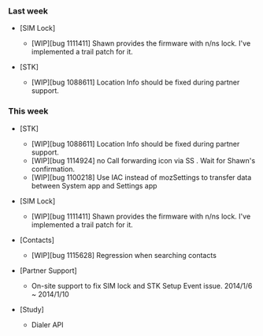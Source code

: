 ### Last week

* [SIM Lock]
  - [WIP][bug 1111411] Shawn provides the firmware with n/ns lock. I've implemented a trail patch for it.

* [STK]
  - [WIP][bug 1088611] Location Info should be fixed during partner support.

### This week

* [STK]
  - [WIP][bug 1088611] Location Info should be fixed during partner support.
  - [WIP][bug 1114924] no Call forwarding icon via SS . Wait for Shawn's confirmation.
  - [WIP][bug 1100218] Use IAC instead of mozSettings to transfer data between System app and Settings app

* [SIM Lock]
  - [WIP][bug 1111411] Shawn provides the firmware with n/ns lock. I've implemented a trail patch for it.

* [Contacts]
  - [WIP][bug 1115628] Regression when searching contacts

* [Partner Support]
  - On-site support to fix SIM lock and STK Setup Event issue. 2014/1/6 ~ 2014/1/10

* [Study]
  - Dialer API
